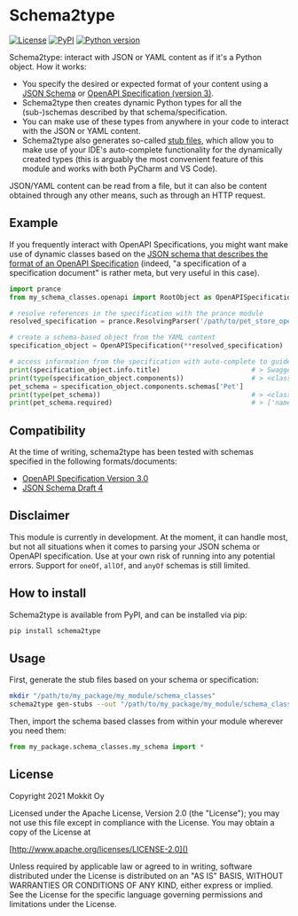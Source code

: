 # Schema2type
[![License](https://img.shields.io/badge/License-Apache%202.0-blue.svg)](https://opensource.org/licenses/Apache-2.0)
[![PyPI](https://img.shields.io/pypi/v/schema2type.svg)](https://pypi.python.org/pypi/schema2type/)
[![Python version](https://img.shields.io/pypi/pyversions/schema2type.svg)](https://pypi.python.org/pypi/schema2type/)

Schema2type: interact with JSON or YAML content as if it's a Python object.
How it works:
- You specify the desired or expected format of your content using a [JSON Schema](https://json-schema.org/) or 
  [OpenAPI Specification (version 3)](https://swagger.io/specification/).
- Schema2type then creates dynamic Python types for all the (sub-)schemas described by that schema/specification.
- You can make use of these types from anywhere in your code to interact with the JSON or YAML content.
- Schema2type also generates so-called [stub files](https://mypy.readthedocs.io/en/stable/stubs.html), 
  which allow you to make use of your IDE's auto-complete functionality for the dynamically created types 
  (this is arguably the most convenient feature of this module and works with both PyCharm and VS Code).


JSON/YAML content can be read from a file, but it can also be content obtained through any other means, such as through
an HTTP request.

## Example
If you frequently interact with OpenAPI Specifications, you might want make use of dynamic classes based on the 
[JSON schema that describes the format of an OpenAPI Specification](https://github.com/OAI/OpenAPI-Specification/blob/master/schemas/v3.0/schema.yaml)
(indeed, "a specification of a specification document" is rather meta, but very useful in this case).

```python
import prance
from my_schema_classes.openapi import RootObject as OpenAPISpecification

# resolve references in the specification with the prance module
resolved_specification = prance.ResolvingParser('/path/to/pet_store_openapi_spec.yml').specification

# create a schema-based object from the YAML content
specification_object = OpenAPISpecification(**resolved_specification)

# access information from the specification with auto-complete to guide you along the way:
print(specification_object.info.title)                       # > Swagger Petstore - OpenAPI 3.0
print(type(specification_object.components))                 # > <class 'schema2type.Components'>
pet_schema = specification_object.components.schemas['Pet']
print(type(pet_schema))                                      # > <class 'schema2type.Schema'>
print(pet_schema.required)                                   # > ['name', 'photoUrls']

```

## Compatibility
At the time of  writing, schema2type has been tested with schemas specified in the following formats/documents:
- [OpenAPI Specification Version 3.0](https://swagger.io/specification/)
- [JSON Schema Draft 4](https://tools.ietf.org/html/draft-zyp-json-schema-04)


## Disclaimer
This module is currently in development. At the moment, it can handle most, but not all situations when it comes to 
parsing your JSON schema or OpenAPI specification. Use at your own risk of running into any potential errors. Support
for `oneOf`, `allOf`, and `anyOf` schemas is still limited.

## How to install
Schema2type is available from PyPI, and can be installed via pip:
```bash
pip install schema2type
```

## Usage
First, generate the stub files based on your schema or specification:
```bash
mkdir "/path/to/my_package/my_module/schema_classes"
schema2type gen-stubs --out "/path/to/my_package/my_module/schema_classes" --name "my_schema_name" "/path/to/my_package/a_schema.yml" json_schema
```
Then, import the schema based classes from within your module wherever you need them:
```python
from my_package.schema_classes.my_schema import *
```

## License
Copyright 2021 Mokkit Oy

   Licensed under the Apache License, Version 2.0 (the "License");
   you may not use this file except in compliance with the License.
   You may obtain a copy of the License at

   [http://www.apache.org/licenses/LICENSE-2.0]()

   Unless required by applicable law or agreed to in writing, software
   distributed under the License is distributed on an "AS IS" BASIS,
   WITHOUT WARRANTIES OR CONDITIONS OF ANY KIND, either express or implied.
   See the License for the specific language governing permissions and
   limitations under the License.